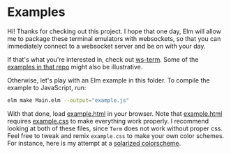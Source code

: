 # Examples
Hi! Thanks for checking out this project.
I hope that one day, Elm will allow me to package these terminal emulators with websockets, so that you can immediately connect to a websocket server and be on with your day.

If that's what you're interested in, check out [ws-term](https://github.com/wsowens/wsterm).
Some of the [examples in that repo](https://github.com/wsowens/wsterm/tree/master/examples) might also be illustrative.

Otherwise, let's play with an Elm example in this folder.
To compile the example to JavaScript, run:
```sh
elm make Main.elm --output="example.js"
```

With that done, load [example.html](./example.html) in your browser.
Note that [example.html](./example.html) requires [example.css](./example.css) to make everything work properly.
I recommend looking at both of these files, since `Term` does not work without proper css.
Feel free to tweak and remix `example.css` to make your own color schemes.
For instance, here is my attempt at a [solarized colorscheme](https://github.com/wsowens/wsterm/blob/master/examples/solarized.css).

